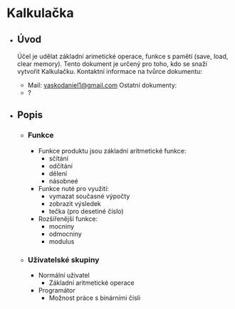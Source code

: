 # Kalkulačka
- ## Úvod
  Účel je udělat základní arimetické operace, funkce s pamětí (save, load, clear memory). Tento dokument je určený pro toho, kdo se snaží vytvořit Kalkulačku.
  Kontaktní informace na tvůrce dokumentu:
  - Mail: vaskodaniel1@gmail.com
  Ostatní dokumenty:
  - ?
    
- ## Popis
  - ### Funkce
    - Funkce produktu jsou základní aritmetické funkce:
      - sčítání
      - odčítání
      - dělení
      - násobneé
    - Funkce nuté pro využití:
      - vymazat současné výpočty
      - zobrazit výsledek
      - tečka (pro desetiné číslo)
    - Rozšířenější funkce:
      - mocniny
      - odmocniny
      - modulus
        
  - ### Uživatelské skupiny
    - Normální uživatel
      - Základní aritmetické operace
    - Programátor
      - Možnost práce s binárními čísli
  

